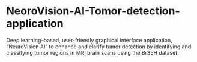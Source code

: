 # NeoroVision-AI-Tomor-detection-application
Deep learning–based, user-friendly graphical interface application, “NeuroVision AI” to enhance and clarify tumor detection by identifying and classifying tumor regions in MRI brain scans using the Br35H dataset. 
